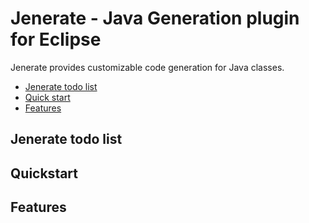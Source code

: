 # Jenerate - Java Generation plugin for Eclipse

Jenerate provides customizable code generation for Java classes.

* [Jenerate todo list](#todo)
* [Quick start](#quickstart)
* [Features](#features)

## <a name="todo"/>Jenerate todo list

## <a name="quickstart"/>Quickstart

## <a name="features"/>Features
